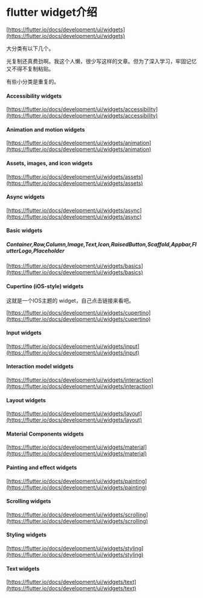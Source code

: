 # flutter widget介绍

[https://flutter.io/docs/development/ui/widgets](https://flutter.io/docs/development/ui/widgets)

大分类有以下几个。

光复制还真费劲啊。我这个人懒，很少写这样的文章。但为了深入学习，牢固记忆又不得不复制粘贴。

有些小分类是重复的。

#### Accessibility widgets

[https://flutter.io/docs/development/ui/widgets/accessibility](https://flutter.io/docs/development/ui/widgets/accessibility)

#### Animation and motion widgets

[https://flutter.io/docs/development/ui/widgets/animation](https://flutter.io/docs/development/ui/widgets/animation)

#### Assets, images, and icon widgets

[https://flutter.io/docs/development/ui/widgets/assets](https://flutter.io/docs/development/ui/widgets/assets)

#### Async widgets

[https://flutter.io/docs/development/ui/widgets/async](https://flutter.io/docs/development/ui/widgets/async)

#### Basic widgets

##### Container,Row,Column,Image,Text,Icon,RaisedButton,Scaffold,Appbar,FlutterLogo,Placeholder

[https://flutter.io/docs/development/ui/widgets/basics](https://flutter.io/docs/development/ui/widgets/basics)

#### Cupertino \(iOS-style\) widgets

这就是一个IOS主题的 widget，自己点击链接来看吧。

[https://flutter.io/docs/development/ui/widgets/cupertino](https://flutter.io/docs/development/ui/widgets/cupertino)

#### Input widgets

[https://flutter.io/docs/development/ui/widgets/input](https://flutter.io/docs/development/ui/widgets/input)

#### Interaction model widgets

[https://flutter.io/docs/development/ui/widgets/interaction](https://flutter.io/docs/development/ui/widgets/interaction)

#### Layout widgets

[https://flutter.io/docs/development/ui/widgets/layout](https://flutter.io/docs/development/ui/widgets/layout)

#### Material Components widgets

[https://flutter.io/docs/development/ui/widgets/material](https://flutter.io/docs/development/ui/widgets/material)

#### Painting and effect widgets

[https://flutter.io/docs/development/ui/widgets/painting](https://flutter.io/docs/development/ui/widgets/painting)

#### Scrolling widgets

[https://flutter.io/docs/development/ui/widgets/scrolling](https://flutter.io/docs/development/ui/widgets/scrolling)

#### Styling widgets

[https://flutter.io/docs/development/ui/widgets/styling](https://flutter.io/docs/development/ui/widgets/styling)

#### Text widgets

[https://flutter.io/docs/development/ui/widgets/text](https://flutter.io/docs/development/ui/widgets/text)



